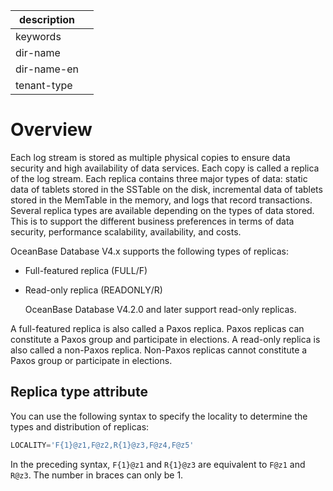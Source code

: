 |description||
|---|---|
|keywords||
|dir-name||
|dir-name-en||
|tenant-type||

# Overview

Each log stream is stored as multiple physical copies to ensure data security and high availability of data services. Each copy is called a replica of the log stream. Each replica contains three major types of data: static data of tablets stored in the SSTable on the disk, incremental data of tablets stored in the MemTable in the memory, and logs that record transactions. Several replica types are available depending on the types of data stored. This is to support the different business preferences in terms of data security, performance scalability, availability, and costs.

OceanBase Database V4.x supports the following types of replicas:

* Full-featured replica (FULL/F)

* Read-only replica (READONLY/R)

   OceanBase Database V4.2.0 and later support read-only replicas.

A full-featured replica is also called a Paxos replica. Paxos replicas can constitute a Paxos group and participate in elections. A read-only replica is also called a non-Paxos replica. Non-Paxos replicas cannot constitute a Paxos group or participate in elections.

## Replica type attribute

You can use the following syntax to specify the locality to determine the types and distribution of replicas:

```sql
LOCALITY='F{1}@z1,F@z2,R{1}@z3,F@z4,F@z5'
```

In the preceding syntax, `F{1}@z1` and `R{1}@z3` are equivalent to `F@z1` and `R@z3`. The number in braces can only be 1.